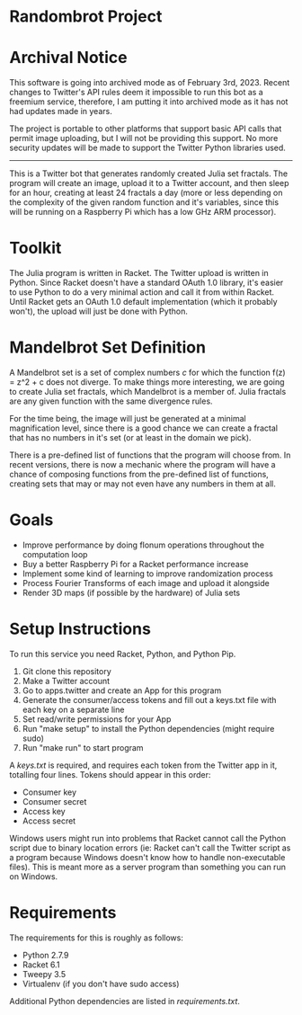 # Randombrot Project


# Archival Notice

This software is going into archived mode as of February 3rd, 2023. Recent changes
to Twitter's API rules deem it impossible to run this bot as a freemium service, 
therefore, I am putting it into archived mode as it has not had updates made in years.

The project is portable to other platforms that support basic API calls that permit
image uploading, but I will not be providing this support. No more security updates will
be made to support the Twitter Python libraries used.

---

This is a Twitter bot that generates randomly created Julia set fractals. 
The program will create an image, upload it to a Twitter account, 
and then sleep for an hour, creating at least 24 fractals a day (more or 
less depending on the complexity of the given random function and it's variables, 
since this will be running on a Raspberry Pi which has a low GHz ARM processor).

# Toolkit

The Julia program is written in Racket. The Twitter upload is written in 
Python. Since Racket doesn't have a standard OAuth 1.0 library, it's easier to 
use Python to do a very minimal action and call it from within Racket. 
Until Racket gets an OAuth 1.0 default implementation (which it probably won't), 
the upload will just be done with Python.

# Mandelbrot Set Definition

A Mandelbrot set is a set of complex numbers _c_ for which the function 
f(z) = z^2 + c does not diverge. To make things more interesting, we are
going to create Julia set fractals, which Mandelbrot is a member of. Julia fractals
are any given function with the same divergence rules. 

For the time being, the image will just be generated at a minimal 
magnification level, since there is a good chance we can create a fractal that 
has no numbers in it's set (or at least in the domain we pick).

There is a pre-defined list of functions that the program will choose from.
In recent versions, there is now a mechanic where the program will have a chance of
composing functions from the pre-defined list of functions, creating sets that may
or may not even have any numbers in them at all.

# Goals

* Improve performance by doing flonum operations throughout the computation loop
* Buy a better Raspberry Pi for a Racket performance increase
* Implement some kind of learning to improve randomization process
* Process Fourier Transforms of each image and upload it alongside
* Render 3D maps (if possible by the hardware) of Julia sets

# Setup Instructions

To run this service you need Racket, Python, and Python Pip.

1. Git clone this repository
2. Make a Twitter account
3. Go to apps.twitter and create an App for this program
4. Generate the consumer/access tokens and fill out a keys.txt file with each key on a separate line
5. Set read/write permissions for your App
6. Run "make setup" to install the Python dependencies (might require sudo)
7. Run "make run" to start program

A _keys.txt_ is required, and requires each token from the Twitter app in it, totalling four lines.
Tokens should appear in this order:

* Consumer key
* Consumer secret
* Access key
* Access secret

Windows users might run into problems that Racket cannot call the Python script 
due to binary location errors (ie: Racket can't call the Twitter script as a 
program because Windows doesn't know how to handle non-executable files). This is 
meant more as a server program than something you can run on Windows.

# Requirements

The requirements for this is roughly as follows:

* Python 2.7.9
* Racket 6.1
* Tweepy 3.5
* Virtualenv (if you don't have sudo access)

Additional Python dependencies are listed in _requirements.txt_.

